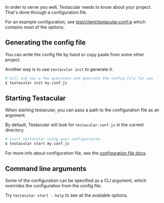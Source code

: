 In order to serve you well, Testacular needs to know about your project. That's done through a configuration file.

For an example configuration, see [test/client/testacular.conf.js]
which contains most of the options.


## Generating the config file
You can write the config file by hand or copy paste from some other project.

Another way is to use `testacular init` to generate it.

```bash
# will ask you a few questions and generate the config file for you
$ testacular init my.conf.js
```


## Starting Testacular
When starting testacular, you can pass a path to the configuration file as an argument.

By default, Testacular will look for `testacular.conf.js` in the current directory.

```bash
# start testacular using your configuration
$ testacular start my.conf.js
```

For more info about configuration file, see the [configuration file docs].


## Command line arguments

Some of the configuration can be specified as a CLI argument, which overrides the configuration from the config file.

Try `testacular start --help` to see all the available options.


[test/client/testacular.conf.js]: https://github.com/testacular/testacular/blob/master/test/client/testacular.conf.js

[configuration file docs]: configuration_file.html
